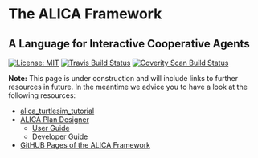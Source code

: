 # The ALICA Framework

## A Language for Interactive Cooperative Agents

[![License: MIT](https://img.shields.io/badge/License-MIT-brightgreen.svg)](https://opensource.org/licenses/MIT) [![Travis Build Status](https://secure.travis-ci.org/rapyuta-robotics/alica.svg?branch=rr-devel)](http://travis-ci.org/rapyuta-robotics/alica) [![Coverity Scan Build Status](https://scan.coverity.com/projects/rapyuta-robotics-alica/badge.svg)](https://scan.coverity.com/projects/rapyuta-robotics-alica)

**Note:** This page is under construction and will include links to further resources in future. In the meantime we advice you to have a look at the following resources:

* [alica_turtlesim_tutorial](https://github.com/rapyuta-robotics/alica-supplementary/tree/rr-devel/alica_ros_turtlesim)
* [ALICA Plan Designer](https://github.com/rapyuta-robotics/alica-plan-designer-fx)
  * [User Guide](https://github.com/rapyuta-robotics/alica-plan-designer-fx/blob/master/doc/user_guide/user_guide.md)
  * [Developer Guide](https://github.com/rapyuta-robotics/alica-plan-designer-fx/blob/master/doc/developer_guide/developer_guide.md)
* [GitHUB Pages of the ALICA Framework](https://rapyuta-robotics.github.io/alica/)
